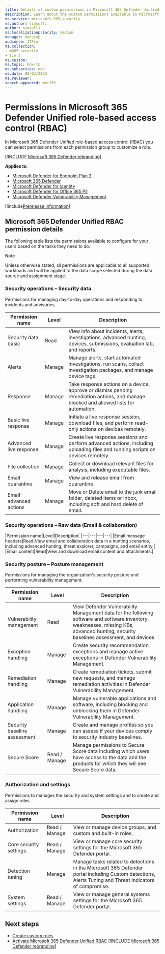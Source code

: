 ```yaml
---
title: Details of custom permissions in Microsoft 365 Defender Unified role-based access control (RBAC)
description: Learn about the custom permissions available in Microsoft 365 Defender Security role-based access control (RBAC)
ms.service: microsoft-365-security
ms.author: siosulli
author: siosulli
ms.localizationpriority: medium
manager: dansimp
audience: ITPro
ms.collection:
- m365-security
- tier3
ms.custom:
ms.topic: how-to
ms.subservice: mde
ms.date: 08/03/2023
ms.reviewer:
search.appverid: met150
---
```


# Permissions in Microsoft 365 Defender Unified role-based access control (RBAC)

In Microsoft 365 Defender Unified role-based access control (RBAC) you can select permissions from each permission group to customize a role.

[!INCLUDE [Microsoft 365 Defender rebranding](../../includes/microsoft-defender.md)]

**Applies to:**

- [Microsoft Defender for Endpoint Plan 2](https://go.microsoft.com/fwlink/?linkid=2154037)
- [Microsoft 365 Defender](https://go.microsoft.com/fwlink/?linkid=2118804)
- [Microsoft Defender for Identity](https://go.microsoft.com/fwlink/?LinkID=2198108)
- [Microsoft Defender for Office 365 P2](https://go.microsoft.com/fwlink/?LinkID=2158212)
- [Microsoft Defender Vulnerability Management](https://go.microsoft.com/fwlink/?linkid=2229011)

[!include[Prerelease information](../../includes/prerelease.md)]

## Microsoft 365 Defender Unified RBAC permission details

The following table lists the permissions available to configure for your users based on the tasks they need to do:

> [!NOTE]
> Unless otherwise stated, all permissions are applicable to all supported workloads and will be applied to the data scope selected during the data source and assignment stage.

### Security operations – Security data

Permissions for managing day-to-day operations and responding to incidents and advisories.

|Permission name|Level|Description|
|---|---|---|
|Security data basic|Read|View info about incidents, alerts, investigations, advanced hunting, devices, submissions, evaluation lab, and reports.|
|Alerts|Manage|Manage alerts, start automated investigations, run scans, collect investigation packages, and manage device tags.|
|Response|Manage|Take response actions on a device, approve or dismiss pending remediation actions, and manage blocked and allowed lists for automation.|
|Basic live response|Manage|Initiate a live response session, download files, and perform read-only actions on devices remotely.|
|Advanced live response|Manage|Create live response sessions and perform advanced actions, including uploading files and running scripts on devices remotely.|
|File collection|Manage|Collect or download relevant files for analysis, including executable files.|
|Email quarantine|Manage|View and release email from quarantine.|
|Email advanced actions|Manage|Move or Delete email to the junk email folder, deleted items or inbox, including soft and hard delete of email.|

### Security operations – Raw data (Email & collaboration)

|Permission name|Level|Description|
|---|---|---|---|
|Email message headers|Read|View email and collaboration data in a hunting scenarios, including advanced hunting, threat explorer, campaigns, and email entity.|
|Email content|Read|View and download email content and attachments.|

### Security posture – Posture management

Permissions for managing the organization's security posture and performing vulnerability management.

|Permission name|Level|Description|
|---|---|---|
|Vulnerability management|Read|View Defender Vulnerability Management data for the following: software and software inventory, weaknesses, missing KBs, advanced hunting, security baselines assessment, and devices.|
|Exception handling|Manage|Create security recommendation exceptions and manage active exceptions in Defender Vulnerability Management.|
|Remediation handling|Manage|Create remediation tickets, submit new requests, and manage remediation activities in Defender Vulnerability Management.|
|Application handling|Manage|Manage vulnerable applications and software, including blocking and unblocking them in Defender Vulnerability Management.|
|Security baseline assessment|Manage|Create and manage profiles so you can assess if your devices comply to security industry baselines.|
|Secure Score|Read / Manage|Manage permissions to Secure Score data including which users have access to the data and the products for which they will see Secure Score data.|

### Authorization and settings

Permissions to manages the security and system settings and to create and assign roles.

|Permission name|Level|Description|
|---|---|---|
|Authorization|Read / Manage|View or manage device groups, and custom and built-in roles.|
|Core security settings|Read / Manage|View or manage core security settings for the Microsoft 365 Defender portal.|
|Detection tuning| Manage |Manage tasks related to detections in the Microsoft 365 Defender portal including Custom detections, Alerts Tuning and Threat Indicators of compromise.|
|System settings|Read / Manage|View or manage general systems settings for the Microsoft 365 Defender portal.|

## Next steps

- [Create custom roles](create-custom-rbac-roles.md)
- [Activate Microsoft 365 Defender Unified RBAC](activate-defender-rbac.md)
[!INCLUDE [Microsoft 365 Defender rebranding](../../includes/defender-m3d-techcommunity.md)]
